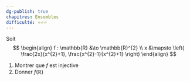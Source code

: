 ```yaml
---
dg-publish: true
chapitres: Ensembles
difficulté: ⭐⭐⭐
---
```


Soit
$$
\begin{align}
f : \mathbb{R} &\to \mathbb{R}^{2} \\
 x &\mapsto \left( \frac{2x}{x^{2}+1}, \frac{x^{2}-1}{x^{2}+1} \right)
\end{align}
$$
1. Montrer que $f$ est injective
2. Donner $f(\mathbb{R})$
